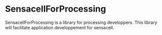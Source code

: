 # SensacellForProcessing

SensacellForProcessing is a library for processing developpers.
This library will facilitate application developpement for sensacell.

